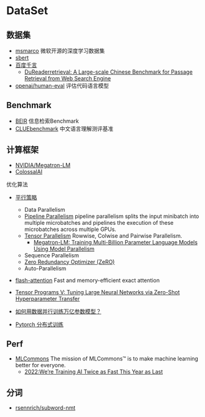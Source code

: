 # DataSet


## 数据集

- [msmarco](https://microsoft.github.io/msmarco/) 微软开源的深度学习数据集
- [sbert](https://www.sbert.net/examples/training/paraphrases/README.html)
- [百度千言](https://www.luge.ai/#/luge/dataDetail?id=55)
  - [DuReaderretrieval: A Large-scale Chinese Benchmark for Passage Retrieval from Web Search Engine](https://arxiv.org/pdf/2203.10232.pdf)
- [openai/human-eval](https://github.com/openai/human-eval) 评估代码语言模型

## Benchmark

- [BEIR](https://github.com/beir-cellar/beir) 信息检索Benchmark
- [CLUEbenchmark](https://github.com/CLUEbenchmark) 中文语言理解测评基准


## 计算框架

- [NVIDIA/Megatron-LM](https://github.com/NVIDIA/Megatron-LM) 
- [ColossalAI](https://github.com/hpcaitech/ColossalAI)

优化算法
- [平行策略](hhttps://huggingface.co/transformers/v4.9.0/parallelism.html)
  - Data Parallelism
  - [Pipeline Parallelism](https://pytorch.org/docs/stable/pipeline.html) pipeline parallelism splits the input minibatch into multiple microbatches and pipelines the execution of these microbatches across multiple GPUs.
  - [Tensor Parallelism](https://pytorch.org/docs/stable/distributed.tensor.parallel.html) Rowwise, Colwise and Pairwise Parallelism.
    - [Megatron-LM: Training Multi-Billion Parameter Language Models Using Model Parallelism](https://arxiv.org/abs/1909.08053)
  - Sequence Parallelism
  - [Zero Redundancy Optimizer (ZeRO)](https://www.microsoft.com/en-us/research/blog/zero-deepspeed-new-system-optimizations-enable-training-models-with-over-100-billion-parameters/)
  - Auto-Parallelism
- [flash-attention](https://github.com/HazyResearch/flash-attention) Fast and memory-efficient exact attention
- [Tensor Programs V: Tuning Large Neural Networks via Zero-Shot Hyperparameter Transfer](https://arxiv.org/pdf/2203.03466.pdf)
- [如何用数据并行训练万亿参数模型？](https://zhuanlan.zhihu.com/p/402232568)

- [Pytorch 分布式训练](https://zhuanlan.zhihu.com/p/76638962)

## Perf

- [MLCommons](https://github.com/orgs/mlcommons/repositories?type=all)  The mission of MLCommons™ is to make machine learning better for everyone.
  - [2022:We’re Training AI Twice as Fast This Year as Last](https://spectrum.ieee.org/mlperf-rankings-2022)

## 分词

- [rsennrich/subword-nmt](https://github.com/rsennrich/subword-nmt)